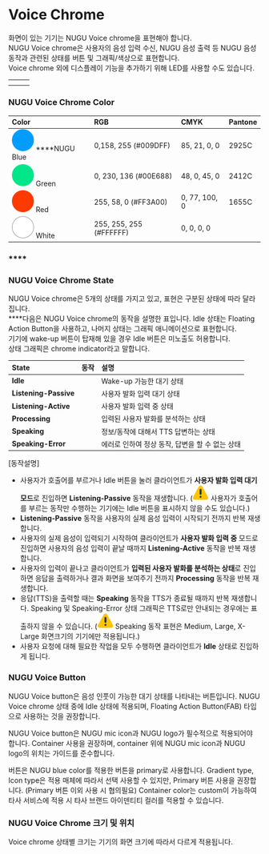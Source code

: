 # Voice Chrome

화면이 있는 기기는 NUGU Voice chrome을 표현해야 합니다.   
NUGU Voice chrome은 사용자의 음성 입력 수신, NUGU 음성 출력 등 NUGU 음성 동작과 관련된 상태를 버튼 및 그래픽/색상으로 표현합니다.   
Voice chrome 외에 디스플레이 기능을 추가하기 위해 LED를 사용할 수도 있습니다.

|  |  |  |
| :--- | :--- | :--- |
|  |  |  |
|  |  |  |

### **NUGU Voice Chrome Color**

| Color | RGB | CMYK | Pantone |
| :--- | :--- | :--- | :--- |
| ![](../.gitbook/assets/color_nugublue.png) ****NUGU Blue | 0,158, 255 \(\#009DFF\) | 85, 21, 0, 0 | 2925C |
| ![](../.gitbook/assets/color_green.png) Green | 0, 230, 136 \(\#00E688\) | 48, 0, 45, 0 | 2412C |
| ![](../.gitbook/assets/color_red.png) Red | 255, 58, 0 \(\#FF3A00\) | 0, 77, 100, 0 | 1655C |
| ![](../.gitbook/assets/color_white.png) White | 255, 255, 255 \(\#FFFFFF\) | 0, 0, 0, 0 |  |

### \*\*\*\*

### **NUGU Voice Chrome State**

NUGU Voice chrome은 5개의 상태를 가지고 있고, 표현은 구분된 상태에 따라 달라집니다.   
****다음은 NUGU Voice chrome의 동작을 설명한 표입니다. Idle 상태는 Floating Action Button을 사용하고, 나머지 상태는 그래픽 애니메이션으로 표현합니다.   
기기에 wake-up 버튼이 탑재해 있을 경우 Idle 버튼은 미노출도 허용합니다.   
상태 그래픽은 chrome indicator라고 말합니다.

| **State** | 동작 | 설명 |
| :--- | :--- | :--- |
| **Idle** |  | Wake-up 가능한 대기 상태 |
| **Listening-Passive** |  | 사용자 발화 입력 대기 상태 |
| **Listening-Active** |  | 사용자 발화 입력 중 상태 |
| **Processing** |  | 입력된 사용자 발화를 분석하는 상태 |
| **Speaking** |  | 정보/동작에 대해서 TTS 답변하는 상태 |
| **Speaking-Error** |  | 에러로 인하여 정상 동작, 답변을 할 수 없는 상태 |

\[동작설명\]

* 사용자가 호출어를 부르거나 Idle 버튼을 눌러 클라이언트가 **사용자 발화 입력 대기 모드**로 진입하면 **Listening-Passive** 동작을 재생합니다. \(![\(warning\)](../.gitbook/assets/warning.svg) 사용자가 호출어를 부르는 동작만 수행하는 기기에는 Idle 버튼을 표시하지 않을 수도 있습니다.\)
* **Listening-Passive** 동작을 사용자의 실제 음성 입력이 시작되기 전까지 반복 재생합니다.
* 사용자의 실제 음성이 입력되기 시작하여 클라이언트가 **사용자 발화 입력 중** 모드로 진입하면 사용자의 음성 입력이 끝날 때까지 **Listening-Active** 동작을 반복 재생합니다.
* 사용자의 입력이 끝나고 클라이언트가 **입력된 사용자 발화를 분석하는 상태**로 진입하면 응답을 출력하거나 결과 화면을 보여주기 전까지 **Processing** 동작을 반복 재생합니다.
* 응답\(TTS\)을 출력할 때는 **Speaking** 동작을 TTS가 종료될 때까지 반복 재생합니다. Speaking 및 Speaking-Error 상태 그래픽은 TTS로만 안내되는 경우에는 표출하지 않을 수 있습니다. \(![\(warning\)](../.gitbook/assets/warning.svg) Speaking 동작 표현은 Medium, Large, X-Large 화면크기의 기기에만 적용됩니다.\)
* 사용자 요청에 대해 필요한 작업을 모두 수행하면 클라이언트가 **Idle** 상태로 진입하게 됩니다.



### **NUGU Voice Button**

NUGU Voice button은 음성 인풋이 가능한 대기 상태를 나타내는 버튼입니다. NUGU Voice chrome 상태 중에 Idle 상태에 적용되며, Floating Action Button\(FAB\) 타입으로 사용하는 것을 권장합니다.



NUGU Voice button은 NUGU mic icon과 NUGU logo가 필수적으로 적용되어야 합니다. Container 사용을 권장하며, container 위에 NUGU mic icon과 NUGU logo의 위치는 가이드를 준수합니다.



버튼은 NUGU blue color를 적용한 버튼을 primary로 사용합니다. Gradient type, Icon type은 적용 매체에 따라서 선택 사용할 수 있지만, Primary 버튼 사용을 권장합니다. \(Primary 버튼 이외 사용 시 협의필요\) Container color는 custom이 가능하여 타사 서비스에 적용 시 타사 브랜드 아이덴티티 컬러를 적용할 수 있습니다.



### **NUGU Voice Chrome 크기 및 위치**

Voice chrome 상태별 크기는 기기의 화면 크기에 따라서 다르게 적용됩니다.











